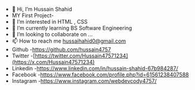 - 👋 Hi, I’m Hussain Shahid
- MY First Project- 
- 👀 I’m interested in HTML , CSS 
- 🌱 I’m currently learning BS Software Engineering
- 💞️ I’m looking to collaborate on ...
- 📫 How to reach me hussaihahid0@gmail.com
- Github   -https://github.com/hussain4757
- Twitter  -[https://twitter.com/Hussain47571234](https://x.com/Hussain47571234)
- Linkedin -https://www.linkedin.com/in/hussain-shahid-67b984287/
- Facebook -https://www.facebook.com/profile.php?id=61561238407588
- Instagram -https://www.instagram.com/webdevcody4757/
  
<!---
Hussain4757/Hussain4757 is a ✨ special ✨ repository because its `README.md` (this file) appears on your GitHub profile.
You can click the Preview link to take a look at your changes.
--->
